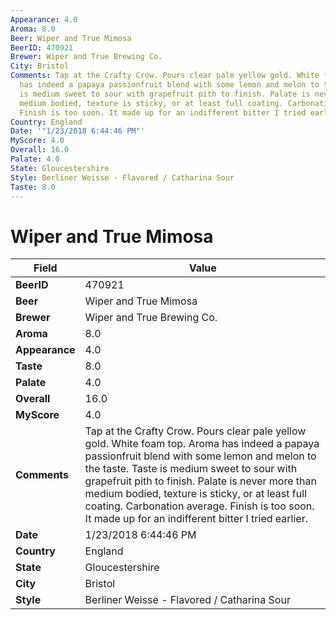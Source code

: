 ```yaml
---
Appearance: 4.0
Aroma: 8.0
Beer: Wiper and True Mimosa
BeerID: 470921
Brewer: Wiper and True Brewing Co.
City: Bristol
Comments: Tap at the Crafty Crow. Pours clear pale yellow gold. White foam top. Aroma
  has indeed a papaya passionfruit blend with some lemon and melon to the taste. Taste
  is medium sweet to sour with grapefruit pith to finish. Palate is never more than
  medium bodied, texture is sticky, or at least full coating. Carbonation average.
  Finish is too soon. It made up for an indifferent bitter I tried earlier.
Country: England
Date: '"1/23/2018 6:44:46 PM"'
MyScore: 4.0
Overall: 16.0
Palate: 4.0
State: Gloucestershire
Style: Berliner Weisse - Flavored / Catharina Sour
Taste: 8.0
---
```


# Wiper and True Mimosa

| Field         | Value |
|---------------|-------|
| **BeerID** | 470921 |
| **Beer** | Wiper and True Mimosa |
| **Brewer** | Wiper and True Brewing Co. |
| **Aroma** | 8.0 |
| **Appearance** | 4.0 |
| **Taste** | 8.0 |
| **Palate** | 4.0 |
| **Overall** | 16.0 |
| **MyScore** | 4.0 |
| **Comments** | Tap at the Crafty Crow. Pours clear pale yellow gold. White foam top. Aroma has indeed a papaya passionfruit blend with some lemon and melon to the taste. Taste is medium sweet to sour with grapefruit pith to finish. Palate is never more than medium bodied, texture is sticky, or at least full coating. Carbonation average. Finish is too soon. It made up for an indifferent bitter I tried earlier. |
| **Date** | 1/23/2018 6:44:46 PM |
| **Country** | England |
| **State** | Gloucestershire |
| **City** | Bristol |
| **Style** | Berliner Weisse - Flavored / Catharina Sour |
